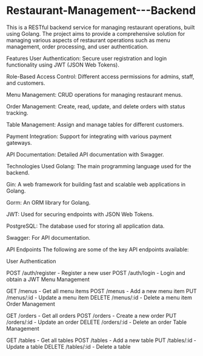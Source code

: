 # Restaurant-Management---Backend

This is a RESTful backend service for managing restaurant operations, built using Golang. The project aims to provide a comprehensive solution for managing various aspects of restaurant operations such as menu management, order processing, and user authentication.

Features
User Authentication: Secure user registration and login functionality using JWT (JSON Web Tokens).

Role-Based Access Control: Different access permissions for admins, staff, and customers.

Menu Management: CRUD operations for managing restaurant menus.

Order Management: Create, read, update, and delete orders with status tracking.

Table Management: Assign and manage tables for different customers.

Payment Integration: Support for integrating with various payment gateways.

API Documentation: Detailed API documentation with Swagger.

Technologies Used
Golang: The main programming language used for the backend.

Gin: A web framework for building fast and scalable web applications in Golang.

Gorm: An ORM library for Golang.

JWT: Used for securing endpoints with JSON Web Tokens.

PostgreSQL: The database used for storing all application data.

Swagger: For API documentation.

API Endpoints
The following are some of the key API endpoints available:

User Authentication

POST /auth/register - Register a new user
POST /auth/login - Login and obtain a JWT
Menu Management

GET /menus - Get all menu items
POST /menus - Add a new menu item
PUT /menus/:id - Update a menu item
DELETE /menus/:id - Delete a menu item
Order Management

GET /orders - Get all orders
POST /orders - Create a new order
PUT /orders/:id - Update an order
DELETE /orders/:id - Delete an order
Table Management

GET /tables - Get all tables
POST /tables - Add a new table
PUT /tables/:id - Update a table
DELETE /tables/:id - Delete a table
